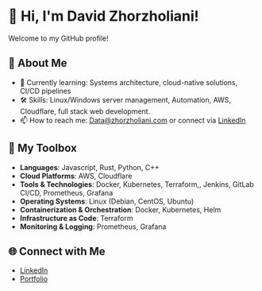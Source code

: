 # 👋 Hi, I'm David Zhorzholiani!

Welcome to my GitHub profile!

## 🚀 About Me
- 🌱 Currently learning: Systems architecture, cloud-native solutions, CI/CD pipelines
- 🛠️ Skills: Linux/Windows server management, Automation, AWS, Cloudflare, full stack web development. 
- 📫 How to reach me: [Data@zhorzholiani.com](mailto:Data@zhorzholiani.com) or connect via [LinkedIn](https://www.linkedin.com/in/david-zhorzholiani-343307231/)

## 🧰 My Toolbox
- **Languages**: Javascript, Rust, Python, C++
- **Cloud Platforms**: AWS, Cloudflare
- **Tools & Technologies**: Docker, Kubernetes, Terraform,, Jenkins, GitLab CI/CD, Prometheus, Grafana
- **Operating Systems**: Linux (Debian, CentOS, Ubuntu)
- **Containerization & Orchestration**: Docker, Kubernetes, Helm
- **Infrastructure as Code**: Terraform
- **Monitoring & Logging**: Prometheus, Grafana


## 🌐 Connect with Me
- [LinkedIn](https://www.linkedin.com/in/david-zhorzholiani-343307231/)
- [Portfolio](https://david.zhorzholiani.com )
